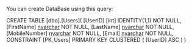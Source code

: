 You can create DataBase using this query:

CREATE TABLE [dbo].[Users](
    [UserID] [int] IDENTITY(1,1) NOT NULL,
    [FirstName] [nvarchar](50) NOT NULL,
    [LastName] [nvarchar](50) NOT NULL,
    [MobileNumber] [nvarchar](11) NOT NULL,
    [Email] [nvarchar](100) NOT NULL,
    CONSTRAINT [PK_Users] PRIMARY KEY CLUSTERED
    (
        [UserID] ASC
    )
)
